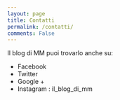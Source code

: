 ```yaml
---
layout: page
title: Contatti
permalink: /contatti/
comments: False
---
```


Il blog di MM puoi trovarlo anche su:
- Facebook
- Twitter
- Google +
- Instagram : il_blog_di_mm
